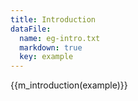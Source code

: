 ```yaml
---
title: Introduction
dataFile:
  name: eg-intro.txt
  markdown: true
  key: example
---
```

{{m_introduction(example)}}
